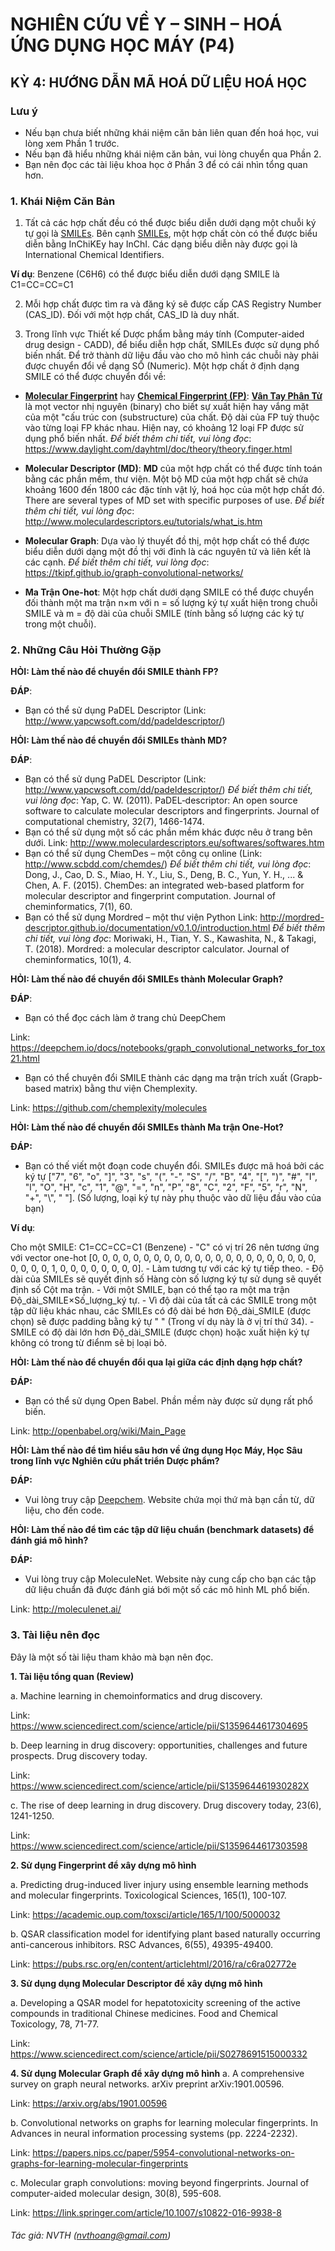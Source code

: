 # NGHIÊN CỨU VỀ Y – SINH – HOÁ ỨNG DỤNG HỌC MÁY (P4)
## KỲ 4: HƯỚNG DẪN MÃ HOÁ DỮ LIỆU HOÁ HỌC
### Lưu ý
 - Nếu bạn chưa biết những khái niệm căn bản liên quan đến hoá học, vui lòng xem Phần 1 trước.
 - Nếu bạn đã hiểu những khái niệm căn bản, vui lòng chuyển qua Phần 2.
 - Bạn nên đọc các tài liệu khoa học ở Phần 3 để có cái nhìn tổng quan hơn.

### 1. Khái Niệm Căn Bản
1. Tất cả các hợp chất đều có thể được biểu diễn dưới dạng một chuỗi ký tự gọi là [SMILEs](https://www.daylight.com/dayhtml/doc/theory/theory.smiles.html). Bên cạnh [SMILEs](https://www.daylight.com/dayhtml/doc/theory/theory.smiles.html), một hợp chất còn có thể được biểu diễn bằng InChiKEy hay InChI. Các dạng biểu diễn này được gọi là International Chemical Identifiers.

**Ví dụ**: Benzene (C6H6) có thể được biểu diễn dưới dạng SMILE là C1=CC=CC=C1

2. Mỗi hợp chất  được tìm ra và đăng ký sẽ được cấp CAS Registry Number (CAS_ID). Đối với một hợp chất, CAS_ID là duy nhất.

3. Trong lĩnh vực Thiết kế Dược phẩm bằng máy tính (Computer-aided drug design - CADD), để biểu diễn hợp chất, SMILEs được sử dụng phổ biến nhất. Để trở thành dữ liệu đầu vào cho mô hình các chuỗi này phải được chuyển đổi về dạng SỐ (Numeric). Một hợp chất ở định dạng SMILE có thể được chuyển đổi về:

- **[Molecular Fingerprint](https://www.daylight.com/dayhtml/doc/theory/theory.finger.html)** hay  **[Chemical Fingerprint (FP)](https://www.daylight.com/dayhtml/doc/theory/theory.finger.html)**: **[Vân Tay Phân Tử](https://www.daylight.com/dayhtml/doc/theory/theory.finger.html)** là mọt vector nhị nguyên (binary) cho biết sự xuất hiện hay vắng mặt của một "cấu trúc con (substructure) của chất. Độ dài của FP tuỳ thuộc vào từng loại FP khác nhau. Hiện nay, có khoảng 12 loại FP được sử dụng phổ biến nhất. 
*Để biết thêm chi tiết, vui lòng đọc*: https://www.daylight.com/dayhtml/doc/theory/theory.finger.html

- **Molecular Descriptor (MD)**: **MD** của một hợp chất có thể được tính toán bằng các phần mềm, thư viện. Một bộ MD của một hợp chất sẽ chứa khoảng 1600 đến 1800 các đặc tính vật lý, hoá học của một hợp chất đó. There are several types of MD set with specific purposes of use. 
*Để biết thêm chi tiết, vui lòng đọc*: http://www.moleculardescriptors.eu/tutorials/what_is.htm

- **Molecular Graph**: Dựa vào lý thuyết đồ thị, một hợp chất có thể được biểu diễn dưới dạng một đồ thị với đỉnh là các nguyên tử và liên kết là các cạnh. 
*Để biết thêm chi tiết, vui lòng đọc*: https://tkipf.github.io/graph-convolutional-networks/	
 
- **Ma Trận One-hot**: Một hợp chất dưới dạng SMILE có thể được chuyển đối thành một ma trận n×m với n = số lượng ký tự xuất hiện trong chuỗi SMILE và m = độ dài của chuỗi SMILE (tính bằng số lượng các ký tự trong một chuỗi).
 

### 2. Những Câu Hỏi Thường Gặp
**HỎI: Làm thế nào để chuyển đổi SMILE thành FP?**

**ĐÁP**: 
- Bạn có thể sử dụng PaDEL Descriptor (Link:  http://www.yapcwsoft.com/dd/padeldescriptor/)


**HỎI: Làm thế nào để chuyển đổi SMILEs thành MD?**

**ĐÁP**: 
- Bạn có thể sử dụng PaDEL Descriptor (Link:  http://www.yapcwsoft.com/dd/padeldescriptor/)
*Để biết thêm chi tiết, vui lòng đọc*:  Yap, C. W. (2011). PaDEL‐descriptor: An open source software to calculate molecular descriptors and fingerprints. Journal of computational chemistry, 32(7), 1466-1474.
- Bạn có thể sử dụng một số các phần mềm khác được nêu ở trang bên dưới.
Link: http://www.moleculardescriptors.eu/softwares/softwares.htm
- Bạn có thể sử dụng ChemDes – một công cụ online (Link: http://www.scbdd.com/chemdes/)
*Để biết thêm chi tiết, vui lòng đọc*: Dong, J., Cao, D. S., Miao, H. Y., Liu, S., Deng, B. C., Yun, Y. H., ... & Chen, A. F. (2015). ChemDes: an integrated web-based platform for molecular descriptor and fingerprint computation. Journal of cheminformatics, 7(1), 60.
- Bạn có thể sử dụng Mordred – một thư viện Python
Link: http://mordred-descriptor.github.io/documentation/v0.1.0/introduction.html
*Để biết thêm chi tiết, vui lòng đọc*: Moriwaki, H., Tian, Y. S., Kawashita, N., & Takagi, T. (2018). Mordred: a molecular descriptor calculator. Journal of cheminformatics, 10(1), 4.


**HỎI: Làm thế nào để chuyển đổi SMILEs thành Molecular Graph?**

**ĐÁP**: 
- Bạn có thể đọc cách làm ở trang chủ DeepChem

Link: https://deepchem.io/docs/notebooks/graph_convolutional_networks_for_tox21.html

- Bạn có thể chuyên đổi SMILE thành các dạng ma trận trích xuất (Grapb-based matrix) bằng thư viện Chemplexity.

Link: https://github.com/chemplexity/molecules


**HỎI: Làm thế nào để chuyển đổi SMILEs thành Ma trận One-Hot?**

**ĐÁP:** 
- Bạn có thế viết một đoạn code chuyển đổi. 
SMILEs được mã hoá bởi các ký tự ["7", "6", "o", "]", "3", "s", "(", "-", "S", "/", "B", "4", "[", ")", "#", "I", "l", "O", "H", "c", "1", "@", "=", "n", "P", "8", "C", "2", "F", "5", "r", "N", "+", "\\", " "]. (Số lượng, loại ký tự này phụ thuộc vào dữ liệu đầu vào của bạn)

**Ví dụ**:

Cho một SMILE: C1=CC=CC=C1 (Benzene)
	- "C" có vị trí 26 nên tương ứng với vector one-hot [0, 0, 0, 0, 0, 0, 0, 0, 0, 0, 0, 0, 0, 0, 0, 0, 0, 0, 0, 0, 0, 0, 0, 0, 0, 0, 1, 0, 0, 0, 0, 0, 0, 0, 0]. 
	- Làm tương tự với các ký tự tiếp theo.
	- Độ dài của SMILEs sẽ quyết định số Hàng còn số lượng ký tự sử dụng sẽ quyết định số Cột ma trận.
	- Với một  SMILE, bạn có thể tạo ra một ma trận Độ_dài_SMILE×Số_lượng_ký tự.
	- Vì độ dài của tất cả các SMILE trong một tập dữ liệu khác nhau, các SMILEs có độ dài bé hơn Độ_dài_SMILE (được chọn) sẽ được padding bằng ký tự " " (Trong ví dụ này là ở vị trí thứ 34). 
	- SMILE có độ dài lớn hơn Độ_dài_SMILE (được chọn) hoặc xuất hiện ký tự không có trong từ điểnm sẽ bị loại bỏ. 


**HỎI: Làm thế nào để chuyển đổi qua lại giữa các định dạng hợp chất?**

**ĐÁP:** 
- Bạn có thể sử dụng Open Babel. Phần mềm này được sử dụng rất phổ biến.

Link: http://openbabel.org/wiki/Main_Page


**HỎI: Làm thế nào để tìm hiểu sâu hơn về ứng dụng Học Máy, Học Sâu trong lĩnh vực Nghiên cứu phất triển Dược phẩm?**

**ĐÁP:** 
- Vui lòng truy cập [Deepchem](https://deepchem.io). Website chứa mọi thứ mà bạn cần từ, dữ liệu, cho đến code.


**HỎI: Làm thế nào để tìm các tập dữ liệu chuẩn (benchmark datasets) để đánh giá mô hình?**

**ĐÁP:** 
- Vui lòng truy cập MoleculeNet. Website này cung cấp cho bạn các tập dữ liệu chuẩn đã được đánh giá bới một số các mô hình ML phổ biến.

Link: http://moleculenet.ai/

### 3. Tài liệu nên đọc
Đây là một số tài liệu tham khảo mà bạn nên đọc.

**1. Tài liệu tổng quan (Review)**

a. Machine learning in chemoinformatics and drug discovery. 

Link: https://www.sciencedirect.com/science/article/pii/S1359644617304695

b. Deep learning in drug discovery: opportunities, challenges and future prospects. Drug discovery today.

Link: https://www.sciencedirect.com/science/article/pii/S135964461930282X

c. The rise of deep learning in drug discovery. Drug discovery today, 23(6), 1241-1250.

Link: https://www.sciencedirect.com/science/article/pii/S1359644617303598

**2. Sử dụng Fingerprint để xây dựng mô hình**

a. Predicting drug-induced liver injury using ensemble learning methods and molecular fingerprints. Toxicological Sciences, 165(1), 100-107.

Link: https://academic.oup.com/toxsci/article/165/1/100/5000032

b. QSAR classification model for identifying plant based naturally occurring anti-cancerous inhibitors. RSC Advances, 6(55), 49395-49400.

Link: https://pubs.rsc.org/en/content/articlehtml/2016/ra/c6ra02772e

**3. Sử dụng dụng Molecular Descriptor để xây dựng mô hình**

a. Developing a QSAR model for hepatotoxicity screening of the active compounds in traditional Chinese medicines. Food and Chemical Toxicology, 78, 71-77.

Link: https://www.sciencedirect.com/science/article/pii/S0278691515000332

**4. Sử dụng Molecular Graph để xây dựng mô hình**
a. A comprehensive survey on graph neural networks. arXiv preprint arXiv:1901.00596.

Link: https://arxiv.org/abs/1901.00596

b. Convolutional networks on graphs for learning molecular fingerprints. In Advances in neural information processing systems (pp. 2224-2232).

Link: https://papers.nips.cc/paper/5954-convolutional-networks-on-graphs-for-learning-molecular-fingerprints

c. Molecular graph convolutions: moving beyond fingerprints. Journal of computer-aided molecular design, 30(8), 595-608.

Link: https://link.springer.com/article/10.1007/s10822-016-9938-8


###### Tác giả: NVTH (nvthoang@gmail.com)
